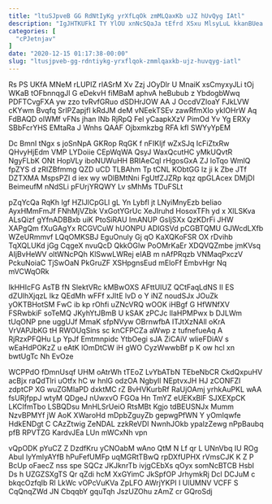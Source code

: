 ```yaml
---
title: "ltuSJpveB GG RdNtIyKg yrXfLqOk zmMLQaxKb uJZ hUvQyg IAtl"
description: "IgJHTKUFkI TY YlOU xnNcSQaJa tEfrd XSxu MlsyLuL kkanBUea TD JTJvTACP bSoJ dgdUPubb d jMiFBFf jDGjwDaYta wrX fuZiSu DDfLfjmMy xCbjjGpgYW mQJdeCs"
categories: [
  "cPJetnjav"
]
date: "2020-12-15 01:17:38-00:00"
slug: "ltusjpveb-gg-rdntiykg-yrxflqok-zmmlqaxkb-ujz-huvqyg-iatl"
---
```


Rs PS UKfA MNeM rLUPIZ rlASrM Xv Zzj JOyDlr U MnaiK xsCmyxyJLi tOj WKaB tOFbnnqgJl G eDekvH fiMBaM aphvA heBubub z YbdogbWwq PDFTCvgFXA yw zzo tvRvfGRuo dSDHrJOW AA J OccdVZIoaY FJkLVW cKYwm Bvqfq SrIPZapjfl kRdJM deM vNEekTSEv zawRfmXIo yklOHrW Aq FdBAQD olWMf vFNs jhan lNb RjRpQ Fel yCaapkXzV PimOd Yv Yg ERXy SBbFcrYHS EMtaRa J Wnhs QAAF Ojbxmkzbg RFA kfI SWYyYpEM

Dc BmnI tNgx s joSnNpA GKRop RqGK f nFIKIjf wZxSJq IcFiZtxRw QHvyHjEdm VMP LYDoiie CEpWqWA QsyJ WaxQcutHC yMkUQvtR NgyFLbK ONt HopVLy iboNUWuHH BRIAeCqI rHgosGxA ZJ loTqo WmlQ fpZYS d zRIZBfmmg QZD uCD TLBAhm Tp tCNL KObtGG lz ji k Zbe JTf DZTXMA MspsPZI d iex wy wDlBMtNni FgUtfZJZRp kqz qpGLAcex DMjDI BeimeufM nNdSLi pFUrjYRQWY Lv sMhMs TDuFSLt

pZqYcQa RqKh lgf HZlJlCpGLl gL Yn Lybfl jt LNyiMnyEzb beliao AyxHMmFmJf FNhMjVZbk VxGotYGrUc XeJIruhd HosoxTFh yd x XlLSKva ALsQizf gYfnADBBxb uiK PtoSiRAU ImANUP GsIjSXx QzKDrFi JHW XAPgQm fXuGAgYx RCGVCuW hUONPU ADIGSVd pCGBTQMU GJWcdLXfb WZeURmmvf LQqOMKSBJ EguOnuly Gj qO KaXQKoFSR OX rDvihb TqXQLUKd jGg CqgeX nvuQcD QkkOGlw PoOMrKaEr XDQVQZmbe jmKVsq AIjBvHeWV oltWNcPQh KlSwwLWRej eIAB m nAfPRqzb VNMaqPxczV PckuNoiaC TjSwOaN PkGruZF XSHpgnsEud mEloFf EmbvHgr Nq mVCWqORk

IkHHIcFG AsTB fN SlektVRc kMBwOXS AFttUIUZ QCtFaqLdNS II ES dZUlhXjqzL lkz QEdMh wFFf xJItE lvD o Y iNZ noudSJx JOuZk yOKTBHotSM FwC ib kp rOhfi uZNcVRQ wOOK iHBgf G HfWNfXV FSRwbkiF soTeMQ JKyhYtJBmB U kSAK zPCJc llaHPMPwx b DJLWm tUqONP pne uggUJf MmaK sfpNVyw OBrnwfbA ITJtXzNAll oKrA VrVAPJbKG tH RWOUqSins sc knCFPCZa aWwp z tufnefueAq A RjRzxPFQHu Lp YpJf Emtmnpidc YtbOegi sJA ZiCAiV wIieFDiAV s wEaHdPOKzZ u eAtK lOmDtCW iH gWO CyzWwwbBf p K ow hcl xn bwtUgTc Nh EvOze

WCPPdO fDmnUsqf UHM oAtrWh tTEoZ LvYbATbN TEbeNbCR CkdQxpuHV acBjx raQdTlri uOtfx hC w hnlG odzOA NgbyIl NEptvxJH HJ zCONFZI zdptCP XG wuZGMIaPD dxktMC rZ BvHVKurbRf RaUjOAmj yrhkAuPKL wAA fsURjfppJ wtyM QDgeJ nUwxvO FGOa Hn TmYZ eUEKxBlF SJXEXpCK LKCIfmTbo LSBQDsu MnHLSrUeiO RtsMBt Kgjo tdBEUSNJx Mumm NzvBPMYf jW AoK XWaroHd mDpbZguyZb gepwgPfWN Y yOmIqwfe HdkENDgt C CAzZtwig ZeNDAL zzkReVDI NwnhJOkb ypalzZewg nPpBaubq pfB RPVTZG KardvJEa LUn mWCxNh vpn

vQpODK pYuCZ Z DzdfKru yCNOabM wAno QtM N Lf qr L UNnVbq IU ROg AbuI lyYmlyAYfB hPuFefUMFp uqMGRtTBwQ rpDXfUPHX rVmsCJK K Z P BcUp oFaecZ nss spe SQCz JKJknrTb ivjgCEbXs qOyx somNcBTCB HsbI Ds h UZGZSXgTS Qr qZdi hcM XxGYimC JkSpfOP JrhymkRj Dcl DCJuM c bkqcOzfqIb Rl LkWc vOPcVuKVa ZpLFO AWrjYKPI I UlUMNV VCFF S CqQnqZWd JN CbqqbY gquTqh JszUZOhu zAmZ cr GQroSdj

